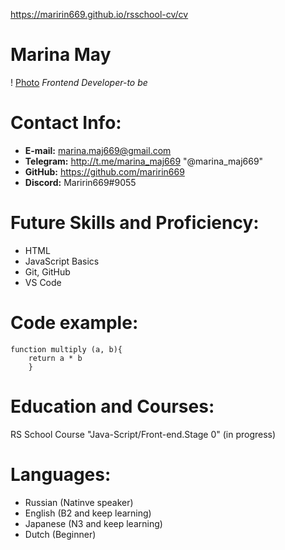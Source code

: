 https://maririn669.github.io/rsschool-cv/cv
# **Marina May**
! [Photo](/IMG-2027.PNG)
*Frontend Developer-to be*

# **Contact Info:**
- **E-mail:** marina.maj669@gmail.com
- **Telegram:** http://t.me/marina_maj669 "@marina_maj669"
- **GitHub:** https://github.com/maririn669
- **Discord:** Maririn669#9055 

# **Future Skills and Proficiency:**
+ HTML
+ JavaScript Basics
+ Git, GitHub
+ VS Code

# **Code example:**
```
function multiply (a, b){
    return a * b
    }
```

# **Education and Courses:**
RS School Course "Java-Script/Front-end.Stage 0" (in progress)

# **Languages:**
+ Russian (Natinve speaker)
+ English (B2 and keep learning)
+ Japanese (N3 and keep learning)
+ Dutch (Beginner)
